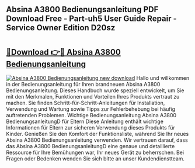 ## Absina A3800 Bedienungsanleitung PDF Download Free - Part-uh5 User Guide Repair - Service Owner Edition D20sz

# <h2><a href="http://df00hp.blite.top/?on=Absina+A3800+Bedienungsanleitung">🔗Download 👉🔴 Absina A3800 Bedienungsanleitung</a></h2>

[![Absina A3800 Bedienungsanleitung new download](https://i.imgur.com/lujVjoI.png)](http://df00hp.blite.top/?on=Absina+A3800+Bedienungsanleitung)
Hallo und willkommen in der Bedienungsanleitung für Ihren brandneuen Absina A3800 Bedienungsanleitung. Dieses Handbuch wurde speziell entwickelt, um Sie mit den Merkmalen, Funktionen und Vorteilen Ihres Produkts vertraut zu machen. Sie finden Schritt-für-Schritt-Anleitungen für Installation, Verwendung und Wartung sowie Tipps zur Fehlerbehebung bei häufig auftretenden Problemen. Wichtige Bedienungsanleitung Absina A3800 BedienungsanleitungD für Eltern Diese Anleitung enthält wichtige Informationen für Eltern zur sicheren Verwendung dieses Produkts für Kinder. Genießen Sie den Komfort der Funktionsliste, während Sie Ihr neues Absina A3800 Bedienungsanleitung verwenden. Wir vertrauen darauf, dass das Absina A3800 BedienungsanleitungD eine genaue und detaillierte Ressource für Ihre Bemühungen war, Ihr neues Gerät zu beherrschen. Bei Fragen oder Bedenken wenden Sie sich bitte an unser Kundendienstteam.

